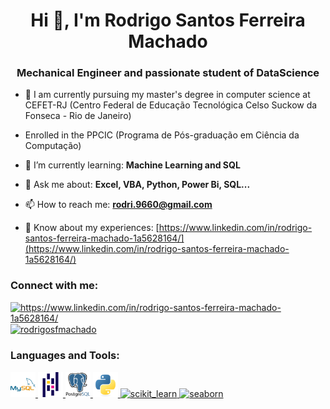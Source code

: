 <h1 align="center">Hi 👋, I'm Rodrigo Santos Ferreira Machado</h1>
<h3 align="center">Mechanical Engineer and passionate student of DataScience</h3>

- 🔭 I am currently pursuing my master's degree in computer science at CEFET-RJ (Centro Federal de Educação Tecnológica Celso Suckow da Fonseca - Rio de Janeiro)
- Enrolled in the PPCIC (Programa de Pós-graduação em Ciência da Computação)

- 🌱 I’m currently learning: **Machine Learning and SQL**

- 💬 Ask me about: **Excel, VBA, Python, Power Bi, SQL...**

- 📫 How to reach me: **rodri.9660@gmail.com**

- 📄 Know about my experiences: [https://www.linkedin.com/in/rodrigo-santos-ferreira-machado-1a5628164/](https://www.linkedin.com/in/rodrigo-santos-ferreira-machado-1a5628164/)

<h3 align="left">Connect with me:</h3>
<p align="left">
<a href="https://linkedin.com/in/https://www.linkedin.com/in/rodrigo-santos-ferreira-machado-1a5628164/" target="blank"><img align="center" src="https://raw.githubusercontent.com/rahuldkjain/github-profile-readme-generator/master/src/images/icons/Social/linked-in-alt.svg" alt="https://www.linkedin.com/in/rodrigo-santos-ferreira-machado-1a5628164/" height="30" width="40" /></a>
<a href="https://kaggle.com/rodrigosfmachado" target="blank"><img align="center" src="https://raw.githubusercontent.com/rahuldkjain/github-profile-readme-generator/master/src/images/icons/Social/kaggle.svg" alt="rodrigosfmachado" height="30" width="40" /></a>
</p>

<h3 align="left">Languages and Tools:</h3>
<p align="left"> <a href="https://www.mysql.com/" target="_blank" rel="noreferrer"> <img src="https://raw.githubusercontent.com/devicons/devicon/master/icons/mysql/mysql-original-wordmark.svg" alt="mysql" width="40" height="40"/> </a> <a href="https://pandas.pydata.org/" target="_blank" rel="noreferrer"> <img src="https://raw.githubusercontent.com/devicons/devicon/2ae2a900d2f041da66e950e4d48052658d850630/icons/pandas/pandas-original.svg" alt="pandas" width="40" height="40"/> </a> <a href="https://www.postgresql.org" target="_blank" rel="noreferrer"> <img src="https://raw.githubusercontent.com/devicons/devicon/master/icons/postgresql/postgresql-original-wordmark.svg" alt="postgresql" width="40" height="40"/> </a> <a href="https://www.python.org" target="_blank" rel="noreferrer"> <img src="https://raw.githubusercontent.com/devicons/devicon/master/icons/python/python-original.svg" alt="python" width="40" height="40"/> </a> <a href="https://scikit-learn.org/" target="_blank" rel="noreferrer"> <img src="https://upload.wikimedia.org/wikipedia/commons/0/05/Scikit_learn_logo_small.svg" alt="scikit_learn" width="40" height="40"/> </a> <a href="https://seaborn.pydata.org/" target="_blank" rel="noreferrer"> <img src="https://seaborn.pydata.org/_images/logo-mark-lightbg.svg" alt="seaborn" width="40" height="40"/> </a> </p>
